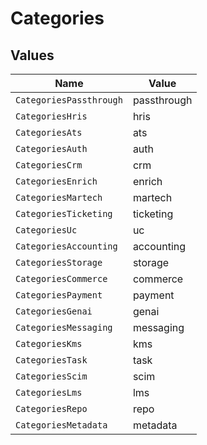 # Categories


## Values

| Name                    | Value                   |
| ----------------------- | ----------------------- |
| `CategoriesPassthrough` | passthrough             |
| `CategoriesHris`        | hris                    |
| `CategoriesAts`         | ats                     |
| `CategoriesAuth`        | auth                    |
| `CategoriesCrm`         | crm                     |
| `CategoriesEnrich`      | enrich                  |
| `CategoriesMartech`     | martech                 |
| `CategoriesTicketing`   | ticketing               |
| `CategoriesUc`          | uc                      |
| `CategoriesAccounting`  | accounting              |
| `CategoriesStorage`     | storage                 |
| `CategoriesCommerce`    | commerce                |
| `CategoriesPayment`     | payment                 |
| `CategoriesGenai`       | genai                   |
| `CategoriesMessaging`   | messaging               |
| `CategoriesKms`         | kms                     |
| `CategoriesTask`        | task                    |
| `CategoriesScim`        | scim                    |
| `CategoriesLms`         | lms                     |
| `CategoriesRepo`        | repo                    |
| `CategoriesMetadata`    | metadata                |